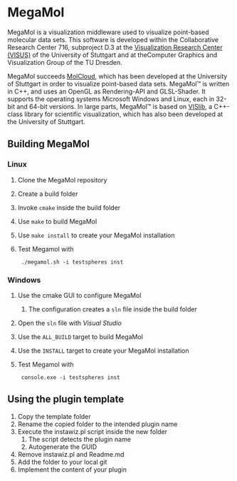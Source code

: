 # MegaMol
MegaMol is a visualization middleware used to visualize point-based molecular data sets. This software is developed within the ​Collaborative Research Center 716, subproject ​D.3 at the ​[Visualization Research Center (VISUS)](https://www.visus.uni-stuttgart.de/institut.html) of the University of Stuttgart and at the ​Computer Graphics and Visualization Group of the TU Dresden.  

MegaMol succeeds [​MolCloud](http://www.visus.uni-stuttgart.de/institut/personen/wissenschaftliche-mitarbeiter/sebastian-grottel/molcloud.html), which has been developed at the University of Stuttgart in order to visualize point-based data sets. MegaMol™ is written in C++, and uses an OpenGL as Rendering-API and GLSL-Shader. It supports the operating systems Microsoft Windows and Linux, each in 32-bit and 64-bit versions. In large parts, MegaMol™ is based on [VISlib](https://svn.vis.uni-stuttgart.de/trac/vislib), a C++-class library for scientific visualization, which has also been developed at the University of Stuttgart. 

## Building MegaMol
### Linux
1. Clone the MegaMol repository
2. Create a build folder
3. Invoke `cmake` inside the build folder
4. Use `make` to build MegaMol
5. Use `make install` to create your MegaMol installation
6. Test Megamol with

        ./megamol.sh -i testspheres inst

### Windows

1. Use the cmake GUI to configure MegaMol
    1. The configuration creates a `sln` file inside the build folder
2. Open the `sln` file with *Visual Studio*
3. Use the `ALL_BUILD` target to build MegaMol
4. Use the `INSTALL` target to create your MegaMol installation
6. Test Megamol with

        console.exe -i testspheres inst

## Using the plugin template
1. Copy the template folder
2. Rename the copied folder to the intended plugin name
3. Execute the instawiz.pl script inside the new folder
    1. The script detects the plugin name
    2. Autogenerate the GUID
4. Remove instawiz.pl and Readme.md
5. Add the folder to your local git
6. Implement the content of your plugin